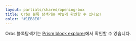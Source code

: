 ```yaml
---
layout: partials/shared/opening-box
title: Orbs 블록 탐색기는 어떻게 확인할 수 있나요?
color: "#1EB8E6"
---
```


Orbs 블록탐색기는 [Prism block explorer](introducing-prism-the-orbs-block-explorer)에서 확인할 수 있습니다.
